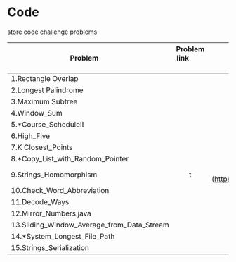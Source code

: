 # Code
store code challenge problems

| Problem        | Problem link           | Code link |
| ------------- |:-------------:| -----:|
|1.Rectangle Overlap      | | [link](https://github.com/wangjian790/code/blob/master/codes/1.Rectangle_Overlap.java) |
| 2.Longest Palindrome     |       |   [link](https://github.com/wangjian790/code/blob/master/codes/2.Longest_Palindrome%20.java)  |
|3.Maximum Subtree |      |   [link](https://github.com/wangjian790/code/blob/master/codes/3.Maximum_Subtree.java) |
|4.Window_Sum |    |   [link](https://github.com/wangjian790/code/blob/master/codes/4.Window_Sum.java) |
|5.*Course_ScheduleII|      |   [link](https://github.com/wangjian790/code/blob/master/codes/5.*Course_ScheduleII.java) |
|6.High_Five |       |   [link](https://github.com/wangjian790/code/blob/master/codes/6.High_Five.java) |
|7.K Closest_Points |       |   [link](https://github.com/wangjian790/code/blob/master/codes/7.K%20Closest_Points.java) |
|8.*Copy_List_with_Random_Pointer | |   [link](https://github.com/wangjian790/code/blob/master/codes/8.*Copy_List_with_Random_Pointer.java) |
|9.Strings_Homomorphism | t      |   [link](https://github.com/wangjian790/code/blob/master/codes/9.Strings_Homomorphism.java |
|10.Check_Word_Abbreviation |    |   [link](https://github.com/wangjian790/code/blob/master/codes/10.Check_Word_Abbreviation.java) |
|11.Decode_Ways |      |   [link](https://github.com/wangjian790/code/blob/master/codes/11.Decode_Ways.java) |
|12.Mirror_Numbers.java |      |   [link](https://github.com/wangjian790/code/blob/master/codes/12.Mirror_Numbers.java%20) |
|13.Sliding_Window_Average_from_Data_Stream|      |   [link](https://github.com/wangjian790/code/blob/master/codes/12.Mirror_Numbers.java%20) |
|14.*System_Longest_File_Path |      |   [link](https://github.com/wangjian790/code/blob/master/codes/14.*System_Longest_File_Path.java) |
|15.Strings_Serialization|      |   [link](https://github.com/wangjian790/code/blob/master/codes/15.Strings_Serialization.java) |
